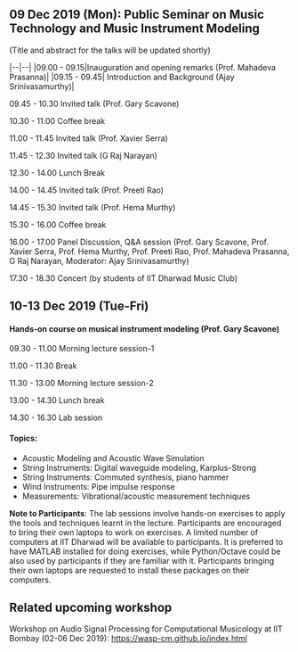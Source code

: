 ## 09 Dec 2019 (Mon): Public Seminar on Music Technology and Music Instrument Modeling

(Title and abstract for the talks will be updated shortly)

|--|--|
|09.00 - 09.15|Inauguration and opening remarks (Prof. Mahadeva Prasanna)|
|09.15 - 09.45|	Introduction and Background (Ajay Srinivasamurthy)|

09.45 - 10.30		Invited talk (Prof. Gary Scavone)

10.30 - 11.00 	Coffee break

11.00 - 11.45		Invited talk (Prof. Xavier Serra)

11.45 - 12.30		Invited talk (G Raj Narayan)

12.30 - 14.00		Lunch Break

14.00 - 14.45 	Invited talk (Prof. Preeti Rao)

14.45 - 15.30		Invited talk (Prof. Hema Murthy)

15.30 - 16.00 	Coffee break

16.00 - 17.00		Panel Discussion, Q&A session (Prof. Gary Scavone, Prof. Xavier Serra, Prof. Hema Murthy, Prof. Preeti Rao, Prof. Mahadeva Prasanna, G Raj Narayan, Moderator: Ajay Srinivasamurthy)

17.30 - 18.30		Concert (by students of IIT Dharwad Music Club)

## 10-13 Dec 2019 (Tue-Fri)
#### Hands-on course on musical instrument modeling (Prof. Gary Scavone)

09.30 - 11.00   Morning lecture session-1

11.00 - 11.30 	Break

11.30 - 13.00		Morning lecture session-2

13.00 - 14.30		Lunch break

14.30 - 16.30		Lab session

#### Topics:
* Acoustic Modeling and Acoustic Wave Simulation
* String Instruments: Digital waveguide modeling, Karplus-Strong
* String Instruments: Commuted synthesis, piano hammer
* Wind Instruments: Pipe impulse response
* Measurements: Vibrational/acoustic measurement techniques

**Note to Participants**: The lab sessions involve hands-on exercises to apply the tools and techniques learnt in the lecture. Participants are encouraged to bring their own laptops to work on exercises. A limited number of computers at IIT Dharwad will be available to participants. It is preferred to have MATLAB installed for doing exercises, while Python/Octave could be also used by participants if they are familiar with it. Participants bringing their own laptops are requested to install these packages on their computers. 

## Related upcoming workshop
Workshop on Audio Signal Processing for Computational Musicology at IIT Bombay (02-06 Dec 2019): https://wasp-cm.github.io/index.html

